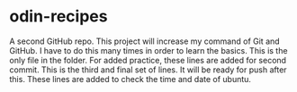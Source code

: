 # odin-recipes
A second GitHub repo.
This project will increase my command of Git and GitHub.
I have to do this many times in order to learn the basics.
This is the only file in the folder. For added practice, these lines are added for second commit.
This is the third and final set of lines.
It will be ready for push after this.
These lines are added to check the time and date of ubuntu.